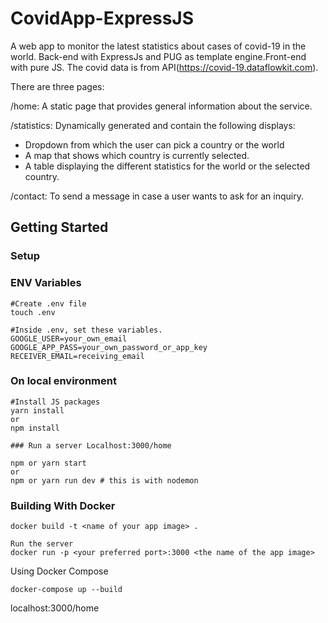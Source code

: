# CovidApp-ExpressJS

A web app to monitor the latest statistics about cases of covid-19 in the world.
Back-end with ExpressJs and PUG as template engine.Front-end with pure JS.
The covid data is from API(https://covid-19.dataflowkit.com).

There are three pages:

/home: A static page that provides general information about the service.

/statistics: Dynamically generated and contain the following displays:

- Dropdown from which the user can pick a country or the world
- A map that shows which country is currently selected.
- A table displaying the different statistics for the world or the selected country.

/contact: To send a message in case a user wants to ask for an inquiry.

## Getting Started

### Setup

### ENV Variables
```
#Create .env file
touch .env

#Inside .env, set these variables.
GOOGLE_USER=your_own_email
GOOGLE_APP_PASS=your_own_password_or_app_key
RECEIVER_EMAIL=receiving_email
```

### On local environment

```
#Install JS packages
yarn install
or
npm install

### Run a server Localhost:3000/home

npm or yarn start
or
npm or yarn run dev # this is with nodemon
```

### Building With Docker

```
docker build -t <name of your app image> .

Run the server
docker run -p <your preferred port>:3000 <the name of the app image>
```

Using Docker Compose

```
docker-compose up --build
```

localhost:3000/home
